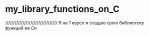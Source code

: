 # my_library_functions_on_C

/////////////////////////////////
Я на 1 курсе и создаю свою библиотеку функций на Си
